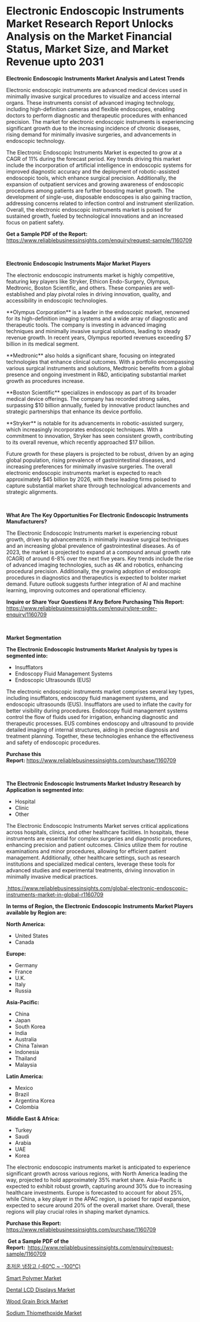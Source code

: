 <p><h1>Electronic Endoscopic Instruments Market Research Report Unlocks Analysis on the Market Financial Status, Market Size, and Market Revenue upto 2031</h1></p><p><strong>Electronic Endoscopic Instruments Market Analysis and Latest Trends</strong></p>
<p><p>Electronic endoscopic instruments are advanced medical devices used in minimally invasive surgical procedures to visualize and access internal organs. These instruments consist of advanced imaging technology, including high-definition cameras and flexible endoscopes, enabling doctors to perform diagnostic and therapeutic procedures with enhanced precision. The market for electronic endoscopic instruments is experiencing significant growth due to the increasing incidence of chronic diseases, rising demand for minimally invasive surgeries, and advancements in endoscopic technology.</p><p>The Electronic Endoscopic Instruments Market is expected to grow at a CAGR of 11% during the forecast period. Key trends driving this market include the incorporation of artificial intelligence in endoscopic systems for improved diagnostic accuracy and the deployment of robotic-assisted endoscopic tools, which enhance surgical precision. Additionally, the expansion of outpatient services and growing awareness of endoscopic procedures among patients are further boosting market growth. The development of single-use, disposable endoscopes is also gaining traction, addressing concerns related to infection control and instrument sterilization. Overall, the electronic endoscopic instruments market is poised for sustained growth, fueled by technological innovations and an increased focus on patient safety.</p></p>
<p><strong>Get a Sample PDF of the Report:&nbsp;</strong> <a href="https://www.reliablebusinessinsights.com/enquiry/request-sample/1160709">https://www.reliablebusinessinsights.com/enquiry/request-sample/1160709</a></p>
<p>&nbsp;</p>
<p><strong>Electronic Endoscopic Instruments Major Market Players</strong></p>
<p><p>The electronic endoscopic instruments market is highly competitive, featuring key players like Stryker, Ethicon Endo-Surgery, Olympus, Medtronic, Boston Scientific, and others. These companies are well-established and play pivotal roles in driving innovation, quality, and accessibility in endoscopic technologies.</p><p>**Olympus Corporation** is a leader in the endoscopic market, renowned for its high-definition imaging systems and a wide array of diagnostic and therapeutic tools. The company is investing in advanced imaging techniques and minimally invasive surgical solutions, leading to steady revenue growth. In recent years, Olympus reported revenues exceeding $7 billion in its medical segment.</p><p>**Medtronic** also holds a significant share, focusing on integrated technologies that enhance clinical outcomes. With a portfolio encompassing various surgical instruments and solutions, Medtronic benefits from a global presence and ongoing investment in R&D, anticipating substantial market growth as procedures increase.</p><p>**Boston Scientific** specializes in endoscopy as part of its broader medical device offerings. The company has recorded strong sales, surpassing $10 billion annually, fueled by innovative product launches and strategic partnerships that enhance its device portfolio.</p><p>**Stryker** is notable for its advancements in robotic-assisted surgery, which increasingly incorporates endoscopic techniques. With a commitment to innovation, Stryker has seen consistent growth, contributing to its overall revenue, which recently approached $17 billion.</p><p>Future growth for these players is projected to be robust, driven by an aging global population, rising prevalence of gastrointestinal diseases, and increasing preferences for minimally invasive surgeries. The overall electronic endoscopic instruments market is expected to reach approximately $45 billion by 2026, with these leading firms poised to capture substantial market share through technological advancements and strategic alignments.</p></p>
<p>&nbsp;</p>
<p><strong>What Are The Key Opportunities For Electronic Endoscopic Instruments Manufacturers?</strong></p>
<p><p>The Electronic Endoscopic Instruments market is experiencing robust growth, driven by advancements in minimally invasive surgical techniques and an increasing global prevalence of gastrointestinal diseases. As of 2023, the market is projected to expand at a compound annual growth rate (CAGR) of around 6-8% over the next five years. Key trends include the rise of advanced imaging technologies, such as 4K and robotics, enhancing procedural precision. Additionally, the growing adoption of endoscopic procedures in diagnostics and therapeutics is expected to bolster market demand. Future outlook suggests further integration of AI and machine learning, improving outcomes and operational efficiency.</p></p>
<p><strong>Inquire or Share Your Questions If Any Before Purchasing This Report:</strong> <a href="https://www.reliablebusinessinsights.com/enquiry/pre-order-enquiry/1160709">https://www.reliablebusinessinsights.com/enquiry/pre-order-enquiry/1160709</a></p>
<p>&nbsp;</p>
<p><strong>Market Segmentation</strong></p>
<p><strong>The Electronic Endoscopic Instruments Market Analysis by types is segmented into:</strong></p>
<p><ul><li>Insufflators</li><li>Endoscopy Fluid Management Systems</li><li>Endoscopic Ultrasounds (EUS)</li></ul></p>
<p><p>The electronic endoscopic instruments market comprises several key types, including insufflators, endoscopy fluid management systems, and endoscopic ultrasounds (EUS). Insufflators are used to inflate the cavity for better visibility during procedures. Endoscopy fluid management systems control the flow of fluids used for irrigation, enhancing diagnostic and therapeutic processes. EUS combines endoscopy and ultrasound to provide detailed imaging of internal structures, aiding in precise diagnosis and treatment planning. Together, these technologies enhance the effectiveness and safety of endoscopic procedures.</p></p>
<p><strong>Purchase this Report:&nbsp;</strong><a href="https://www.reliablebusinessinsights.com/purchase/1160709">https://www.reliablebusinessinsights.com/purchase/1160709</a></p>
<p>&nbsp;</p>
<p><strong>The Electronic Endoscopic Instruments Market Industry Research by Application is segmented into:</strong></p>
<p><ul><li>Hospital</li><li>Clinic</li><li>Other</li></ul></p>
<p><p>The Electronic Endoscopic Instruments Market serves critical applications across hospitals, clinics, and other healthcare facilities. In hospitals, these instruments are essential for complex surgeries and diagnostic procedures, enhancing precision and patient outcomes. Clinics utilize them for routine examinations and minor procedures, allowing for efficient patient management. Additionally, other healthcare settings, such as research institutions and specialized medical centers, leverage these tools for advanced studies and experimental treatments, driving innovation in minimally invasive medical practices.</p></p>
<p><a href="https://www.reliablebusinessinsights.com/global-electronic-endoscopic-instruments-market-in-global-r1160709">&nbsp;https://www.reliablebusinessinsights.com/global-electronic-endoscopic-instruments-market-in-global-r1160709</a></p>
<p><strong>In terms of Region, the Electronic Endoscopic Instruments Market Players available by Region are:</strong></p>
<p>
    <p> <strong> North America: </strong>
        <ul>
            <li>United States</li>
            <li>Canada</li>
        </ul>
        </p> 
    <p> <strong> Europe: </strong>
        <ul>
            <li>Germany</li>
            <li>France</li>
            <li>U.K.</li>
            <li>Italy</li>
            <li>Russia</li>
        </ul>
        </p> 
    <p> <strong> Asia-Pacific: </strong>
        <ul>
            <li>China</li>
            <li>Japan</li>
            <li>South Korea</li>
            <li>India</li>
            <li>Australia</li>
            <li>China Taiwan</li>
            <li>Indonesia</li>
            <li>Thailand</li>
            <li>Malaysia</li>
        </ul>
        </p> 
    <p> <strong> Latin America: </strong>
        <ul>
            <li>Mexico</li>
            <li>Brazil</li>
            <li>Argentina Korea</li>
            <li>Colombia</li>
        </ul>
        </p> 
    <p> <strong> Middle East & Africa: </strong>
        <ul>
            <li>Turkey</li>
            <li>Saudi</li>
            <li>Arabia</li>
            <li>UAE</li>
            <li>Korea</li>
        </ul>
    </p>
    </p>
<p><p>The electronic endoscopic instruments market is anticipated to experience significant growth across various regions, with North America leading the way, projected to hold approximately 35% market share. Asia-Pacific is expected to exhibit robust growth, capturing around 30% due to increasing healthcare investments. Europe is forecasted to account for about 25%, while China, a key player in the APAC region, is poised for rapid expansion, expected to secure around 20% of the overall market share. Overall, these regions will play crucial roles in shaping market dynamics.</p></p>
<p><strong>Purchase this Report: </strong><a href="https://www.reliablebusinessinsights.com/purchase/1160709">https://www.reliablebusinessinsights.com/purchase/1160709</a></p>
<p>&nbsp;<strong>Get a Sample PDF of the Report:&nbsp;&nbsp;</strong><a href="https://www.reliablebusinessinsights.com/enquiry/request-sample/1160709">https://www.reliablebusinessinsights.com/enquiry/request-sample/1160709</a></p>
<p><strong></strong></p>
<p><p><a href="https://medium.com/@ganeshprasad001/%EC%A0%84%EB%9E%B5%EC%A0%81-%EC%8B%9C%EC%9E%A5-%ED%86%B5%EC%B0%B0%EB%A0%A5-%EA%B8%80%EB%A1%9C%EB%B2%8C-%EC%B4%88%EC%A0%80%EC%98%A8-%EB%83%89%EC%9E%A5%EA%B3%A0-60-c%EC%97%90%EC%84%9C-100-c-%EC%8B%9C%EC%9E%A5-%ED%99%98%EA%B2%BD-%ED%83%90%EC%83%89-2024-2031-730783c0d5a0">초저온 냉장고 (-60°C ~ -100°C)</a></p><p><a href="https://issuu.com/reportprime-2/docs/smart-polymer-market-size-2030.pptx_872e43bbd8f6b8">Smart Polymer Market</a></p><p><a href="https://github.com/FahadAhmed223/Market-Research-Report-List-1/blob/main/dental-lcd-displays-market.md">Dental LCD Displays Market</a></p><p><a href="https://www.linkedin.com/pulse/global-wood-grain-brick-market-projected-grow-cagr-57-forcasted-m1ocf?trackingId=UBxw6s2MTFS1%2B%2FA%2BPKdJpA%3D%3D">Wood Grain Brick Market</a></p><p><a href="https://www.linkedin.com/pulse/global-market-pulse-trends-growth-analysis-sodium-thiomethoxide-xfynf?trackingId=49aRvj5UScqWZFTbW1rLow%3D%3D">Sodium Thiomethoxide Market</a></p></p>
